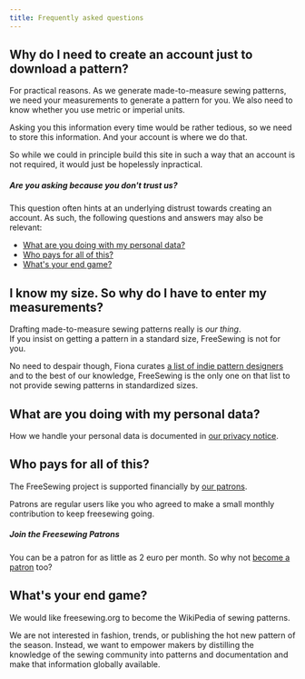 ```yaml
---
title: Frequently asked questions
---
```


## Why do I need to create an account just to download a pattern?

For practical reasons. As we generate made-to-measure sewing patterns, we need your measurements to generate a pattern for you. We also need to know whether you use metric or imperial units.

Asking you this information every time would be rather tedious, so we need to store this information. And your account is where we do that.

So while we could in principle build this site in such a way that an account is not required, it would just be hopelessly inpractical.

<note>

##### Are you asking because you don't trust us?

This question often hints at an underlying distrust towards creating an account. As such, the following questions and answers may also be relevant:

- [What are you doing with my personal data?](#what-are-you-doing-with-my-personal-data)
- [Who pays for all of this?](#who-pays-for-all-of-this)
- [What's your end game?](#whats-your-end-game)

</Note>

## I know my size. So why do I have to enter my measurements?

Drafting made-to-measure sewing patterns really is *our thing*.  
If you insist on getting a pattern in a standard size, FreeSewing is not for you.

No need to despair though, Fiona curates [a list of indie pattern designers](https://chainstitcher.blogspot.com/p/about-blog.html) and to the best of our knowledge, FreeSewing is the only one on that list to not provide sewing patterns in standardized sizes.

## What are you doing with my personal data?

How we handle your personal data is documented in [our privacy notice](/docs/about/privacy/).

## Who pays for all of this?

The FreeSewing project is supported financially by [our patrons](/patrons).

Patrons are regular users like you who agreed to make a small monthly contribution to keep freesewing going.

<note>

##### Join the Freesewing Patrons

You can be a patron for as little as 2 euro per month. So why not [become a patron](/patrons/join) too?

</Note>

## What's your end game?

We would like freesewing.org to become the WikiPedia of sewing patterns.

We are not interested in fashion, trends, or publishing the hot new pattern of the season. Instead, we want to empower makers by distilling the knowledge of the sewing community into patterns and documentation and make that information globally available.